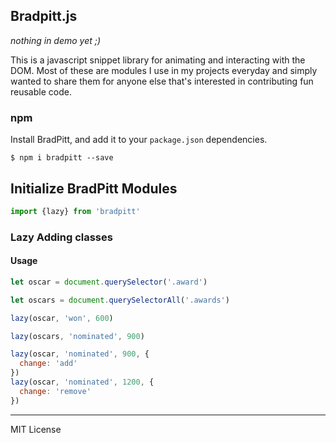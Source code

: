 ## Bradpitt.js

_nothing in demo yet ;)_

This is a javascript snippet library for animating and interacting with the DOM. Most of these are modules I use in my projects everyday and simply wanted to share them for anyone else that's interested in contributing fun reusable code.

### npm

Install BradPitt, and add it to your `package.json` dependencies.

```
$ npm i bradpitt --save
```


## Initialize BradPitt Modules

```javascript
import {lazy} from 'bradpitt'
```

### Lazy Adding classes

#### Usage

```javascript
let oscar = document.querySelector('.award')

let oscars = document.querySelectorAll('.awards')

lazy(oscar, 'won', 600)

lazy(oscars, 'nominated', 900)
```

```javascript
lazy(oscar, 'nominated', 900, {
  change: 'add'
})
lazy(oscar, 'nominated', 1200, {
  change: 'remove'
})
```

* * *
 MIT License
